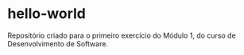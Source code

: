 # hello-world
Repositório criado para o primeiro exercício do Módulo 1, do curso de Desenvolvimento de Software.
